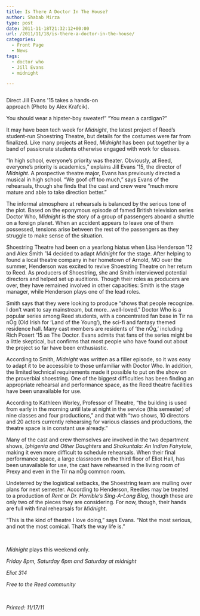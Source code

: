 ```yaml
---
title: Is There A Doctor In The House?
author: Shabab Mirza
type: post
date: 2011-11-18T21:32:12+00:00
url: /2011/11/18/is-there-a-doctor-in-the-house/
categories:
  - Front Page
  - News
tags:
  - doctor who
  - Jill Evans
  - midnight

---
```

<div id="attachment_994" style="width: 310px" class="wp-caption aligncenter">
  <a href="https://i0.wp.com/www.reedquest.org/wp-content/uploads/2011/11/midnight-theater.jpg"><img class="size-medium wp-image-994" title="midnight theater" src="https://i1.wp.com/www.reedquest.org/wp-content/uploads/2011/11/midnight-theater-300x300.jpg?resize=300%2C300" alt="" data-recalc-dims="1" /></a>
  
  <p class="wp-caption-text">
    Direct Jill Evans '15 takes a hands-on approach (Photo by Alex Krafcik).
  </p>
</div>

You should wear a hipster-boy sweater!” “You mean a cardigan?”

It may have been tech week for _Midnight_, the latest project of Reed’s student-run Shoestring Theatre, but details for the costumes were far from finalized. Like many projects at Reed, _Midnight_ has been put together by a band of passionate students otherwise engaged with work for classes.

“In high school, everyone’s priority was theater. Obviously, at Reed, everyone’s priority is academics,” explains Jill Evans ‘15, the director of _Midnight_. A prospective theatre major, Evans has previously directed a musical in high school. “We goof off too much,” says Evans of the rehearsals, though she finds that the cast and crew were “much more mature and able to take direction better.”

The informal atmosphere at rehearsals is balanced by the serious tone of the plot. Based on the eponymous episode of famed British television series Doctor Who, _Midnight_ is the story of a group of passengers aboard a shuttle on a foreign planet. When an accident appears to leave one of them possessed, tensions arise between the rest of the passengers as they struggle to make sense of the situation.

Shoestring Theatre had been on a yearlong hiatus when Lisa Henderson ’12 and Alex Smith ’14 decided to adapt _Midnight_ for the stage. After helping to found a local theatre company in her hometown of Arnold, MO over the summer, Henderson was excited to revive Shoestring Theatre on her return to Reed. As producers of Shoestring, she and Smith interviewed potential directors and helped set up auditions. Though their roles as producers are over, they have remained involved in other capacities: Smith is the stage manager, while Henderson plays one of the lead roles.

Smith says that they were looking to produce “shows that people recognize. I don’t want to say mainstream, but more…well-loved.” Doctor Who is a popular series among Reed students, with a concentrated fan base in Tír na nÓg (Old Irish for ‘Land of the Young’), the sci-fi and fantasy themed residence hall. Many cast members are residents of ‘the nÓg,’ including Rich Posert ‘15 as The Doctor. Evans admits that fans of the series might be a little skeptical, but confirms that most people who have found out about the project so far have been enthusiastic.

According to Smith, _Midnight_ was written as a filler episode, so it was easy to adapt it to be accessible to those unfamiliar with Doctor Who. In addition, the limited technical requirements made it possible to put on the show on the proverbial shoestring. One of the biggest difficulties has been finding an appropriate rehearsal and performance space, as the Reed theatre facilities have been unavailable for use.

According to Kathleen Worley, Professor of Theatre, “the building is used from early in the morning until late at night in the service (this semester) of nine classes and four productions,” and that with “two shows, 10 directors and 20 actors currently rehearsing for various classes and productions, the theatre space is in constant use already.”

Many of the cast and crew themselves are involved in the two department shows, _Iphigenia and Other Daughters_ and _Shakuntala: An Indian Fairytale_, making it even more difficult to schedule rehearsals. When their final performance space, a large classroom on the third floor of Eliot Hall, has been unavailable for use, the cast have rehearsed in the living room of Prexy and even in the Tír na nÓg common room.

Undeterred by the logistical setbacks, the Shoestring team are mulling over plans for next semester. According to Henderson, Reedies may be treated to a production of _Rent_ or _Dr. Horrible’s Sing-A-Long Blog_, though these are only two of the pieces they are considering. For now, though, their hands are full with final rehearsals for _Midnight_.

“This is the kind of theatre I love doing,” says Evans. “Not the most serious, and not the most comical. That’s the way life is.”

&nbsp;

_Midnight_ plays this weekend only.

_Friday 8pm, Saturday 6pm and Saturday at midnight_

_Eliot 314_

_Free to the Reed community_

&nbsp;

_Printed: 11/17/11_

&nbsp;